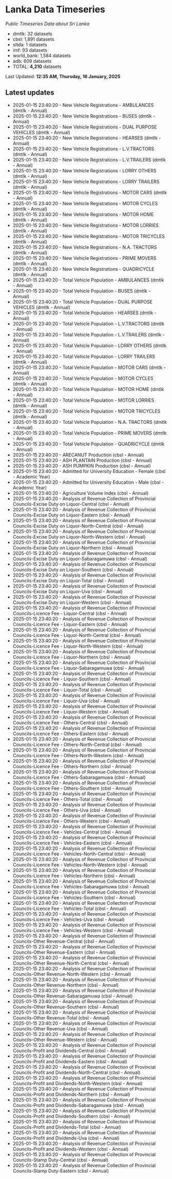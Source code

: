 # Lanka Data Timeseries
*Public Timeseries Data about Sri Lanka*

* dmtlk: 32 datasets
* cbsl: 1,891 datasets
* sltda: 1 datasets
* imf: 93 datasets
* world_bank: 1,584 datasets
* adb: 609 datasets
* TOTAL: **4,210** datasets

Last Updated: **12:35 AM, Thursday, 16 January, 2025**

## Latest updates

* 2025-01-15 23:40:20 - New Vehicle Registrations - AMBULANCES (dmtlk - Annual)
* 2025-01-15 23:40:20 - New Vehicle Registrations - BUSES (dmtlk - Annual)
* 2025-01-15 23:40:20 - New Vehicle Registrations - DUAL PURPOSE VEHICLES (dmtlk - Annual)
* 2025-01-15 23:40:20 - New Vehicle Registrations - HEARSES (dmtlk - Annual)
* 2025-01-15 23:40:20 - New Vehicle Registrations - L.V.TRACTORS (dmtlk - Annual)
* 2025-01-15 23:40:20 - New Vehicle Registrations - L.V.TRAILERS (dmtlk - Annual)
* 2025-01-15 23:40:20 - New Vehicle Registrations - LORRY OTHERS (dmtlk - Annual)
* 2025-01-15 23:40:20 - New Vehicle Registrations - LORRY TRAILERS (dmtlk - Annual)
* 2025-01-15 23:40:20 - New Vehicle Registrations - MOTOR CARS (dmtlk - Annual)
* 2025-01-15 23:40:20 - New Vehicle Registrations - MOTOR CYCLES (dmtlk - Annual)
* 2025-01-15 23:40:20 - New Vehicle Registrations - MOTOR HOME (dmtlk - Annual)
* 2025-01-15 23:40:20 - New Vehicle Registrations - MOTOR LORRIES (dmtlk - Annual)
* 2025-01-15 23:40:20 - New Vehicle Registrations - MOTOR TRICYCLES (dmtlk - Annual)
* 2025-01-15 23:40:20 - New Vehicle Registrations - N.A. TRACTORS (dmtlk - Annual)
* 2025-01-15 23:40:20 - New Vehicle Registrations - PRIME MOVERS (dmtlk - Annual)
* 2025-01-15 23:40:20 - New Vehicle Registrations - QUADRICYCLE (dmtlk - Annual)
* 2025-01-15 23:40:20 - Total Vehicle Population - AMBULANCES (dmtlk - Annual)
* 2025-01-15 23:40:20 - Total Vehicle Population - BUSES (dmtlk - Annual)
* 2025-01-15 23:40:20 - Total Vehicle Population - DUAL PURPOSE VEHICLES (dmtlk - Annual)
* 2025-01-15 23:40:20 - Total Vehicle Population - HEARSES (dmtlk - Annual)
* 2025-01-15 23:40:20 - Total Vehicle Population - L.V.TRACTORS (dmtlk - Annual)
* 2025-01-15 23:40:20 - Total Vehicle Population - L.V.TRAILERS (dmtlk - Annual)
* 2025-01-15 23:40:20 - Total Vehicle Population - LORRY OTHERS (dmtlk - Annual)
* 2025-01-15 23:40:20 - Total Vehicle Population - LORRY TRAILERS (dmtlk - Annual)
* 2025-01-15 23:40:20 - Total Vehicle Population - MOTOR CARS (dmtlk - Annual)
* 2025-01-15 23:40:20 - Total Vehicle Population - MOTOR CYCLES (dmtlk - Annual)
* 2025-01-15 23:40:20 - Total Vehicle Population - MOTOR HOME (dmtlk - Annual)
* 2025-01-15 23:40:20 - Total Vehicle Population - MOTOR LORRIES (dmtlk - Annual)
* 2025-01-15 23:40:20 - Total Vehicle Population - MOTOR TRICYCLES (dmtlk - Annual)
* 2025-01-15 23:40:20 - Total Vehicle Population - N.A. TRACTORS (dmtlk - Annual)
* 2025-01-15 23:40:20 - Total Vehicle Population - PRIME MOVERS (dmtlk - Annual)
* 2025-01-15 23:40:20 - Total Vehicle Population - QUADRICYCLE (dmtlk - Annual)
* 2025-01-15 23:40:20 - ARECANUT Production (cbsl - Annual)
* 2025-01-15 23:40:20 - ASH PLANTAIN Production (cbsl - Annual)
* 2025-01-15 23:40:20 - ASH PUMPKIN Production (cbsl - Annual)
* 2025-01-15 23:40:20 - Admitted for University Education - Female (cbsl - Academic Year)
* 2025-01-15 23:40:20 - Admitted for University Education - Male (cbsl - Academic Year)
* 2025-01-15 23:40:20 - Agriculture Volume Index (cbsl - Annual)
* 2025-01-15 23:40:20 - Analysis of Revenue Collection of Provincial Councils-Excise Duty on Liquor-Central (cbsl - Annual)
* 2025-01-15 23:40:20 - Analysis of Revenue Collection of Provincial Councils-Excise Duty on Liquor-Eastern (cbsl - Annual)
* 2025-01-15 23:40:20 - Analysis of Revenue Collection of Provincial Councils-Excise Duty on Liquor-North-Central (cbsl - Annual)
* 2025-01-15 23:40:20 - Analysis of Revenue Collection of Provincial Councils-Excise Duty on Liquor-North-Western (cbsl - Annual)
* 2025-01-15 23:40:20 - Analysis of Revenue Collection of Provincial Councils-Excise Duty on Liquor-Northern (cbsl - Annual)
* 2025-01-15 23:40:20 - Analysis of Revenue Collection of Provincial Councils-Excise Duty on Liquor-Sabaragamuwa (cbsl - Annual)
* 2025-01-15 23:40:20 - Analysis of Revenue Collection of Provincial Councils-Excise Duty on Liquor-Southern (cbsl - Annual)
* 2025-01-15 23:40:20 - Analysis of Revenue Collection of Provincial Councils-Excise Duty on Liquor-Total (cbsl - Annual)
* 2025-01-15 23:40:20 - Analysis of Revenue Collection of Provincial Councils-Excise Duty on Liquor-Uva (cbsl - Annual)
* 2025-01-15 23:40:20 - Analysis of Revenue Collection of Provincial Councils-Excise Duty on Liquor-Western (cbsl - Annual)
* 2025-01-15 23:40:20 - Analysis of Revenue Collection of Provincial Councils-Licence Fee - Liquor-Central (cbsl - Annual)
* 2025-01-15 23:40:20 - Analysis of Revenue Collection of Provincial Councils-Licence Fee - Liquor-Eastern (cbsl - Annual)
* 2025-01-15 23:40:20 - Analysis of Revenue Collection of Provincial Councils-Licence Fee - Liquor-North-Central (cbsl - Annual)
* 2025-01-15 23:40:20 - Analysis of Revenue Collection of Provincial Councils-Licence Fee - Liquor-North-Western (cbsl - Annual)
* 2025-01-15 23:40:20 - Analysis of Revenue Collection of Provincial Councils-Licence Fee - Liquor-Northern (cbsl - Annual)
* 2025-01-15 23:40:20 - Analysis of Revenue Collection of Provincial Councils-Licence Fee - Liquor-Sabaragamuwa (cbsl - Annual)
* 2025-01-15 23:40:20 - Analysis of Revenue Collection of Provincial Councils-Licence Fee - Liquor-Southern (cbsl - Annual)
* 2025-01-15 23:40:20 - Analysis of Revenue Collection of Provincial Councils-Licence Fee - Liquor-Total (cbsl - Annual)
* 2025-01-15 23:40:20 - Analysis of Revenue Collection of Provincial Councils-Licence Fee - Liquor-Uva (cbsl - Annual)
* 2025-01-15 23:40:20 - Analysis of Revenue Collection of Provincial Councils-Licence Fee - Liquor-Western (cbsl - Annual)
* 2025-01-15 23:40:20 - Analysis of Revenue Collection of Provincial Councils-Licence Fee - Others-Central (cbsl - Annual)
* 2025-01-15 23:40:20 - Analysis of Revenue Collection of Provincial Councils-Licence Fee - Others-Eastern (cbsl - Annual)
* 2025-01-15 23:40:20 - Analysis of Revenue Collection of Provincial Councils-Licence Fee - Others-North-Central (cbsl - Annual)
* 2025-01-15 23:40:20 - Analysis of Revenue Collection of Provincial Councils-Licence Fee - Others-North-Western (cbsl - Annual)
* 2025-01-15 23:40:20 - Analysis of Revenue Collection of Provincial Councils-Licence Fee - Others-Northern (cbsl - Annual)
* 2025-01-15 23:40:20 - Analysis of Revenue Collection of Provincial Councils-Licence Fee - Others-Sabaragamuwa (cbsl - Annual)
* 2025-01-15 23:40:20 - Analysis of Revenue Collection of Provincial Councils-Licence Fee - Others-Southern (cbsl - Annual)
* 2025-01-15 23:40:20 - Analysis of Revenue Collection of Provincial Councils-Licence Fee - Others-Total (cbsl - Annual)
* 2025-01-15 23:40:20 - Analysis of Revenue Collection of Provincial Councils-Licence Fee - Others-Uva (cbsl - Annual)
* 2025-01-15 23:40:20 - Analysis of Revenue Collection of Provincial Councils-Licence Fee - Others-Western (cbsl - Annual)
* 2025-01-15 23:40:20 - Analysis of Revenue Collection of Provincial Councils-Licence Fee - Vehicles-Central (cbsl - Annual)
* 2025-01-15 23:40:20 - Analysis of Revenue Collection of Provincial Councils-Licence Fee - Vehicles-Eastern (cbsl - Annual)
* 2025-01-15 23:40:20 - Analysis of Revenue Collection of Provincial Councils-Licence Fee - Vehicles-North-Central (cbsl - Annual)
* 2025-01-15 23:40:20 - Analysis of Revenue Collection of Provincial Councils-Licence Fee - Vehicles-North-Western (cbsl - Annual)
* 2025-01-15 23:40:20 - Analysis of Revenue Collection of Provincial Councils-Licence Fee - Vehicles-Northern (cbsl - Annual)
* 2025-01-15 23:40:20 - Analysis of Revenue Collection of Provincial Councils-Licence Fee - Vehicles-Sabaragamuwa (cbsl - Annual)
* 2025-01-15 23:40:20 - Analysis of Revenue Collection of Provincial Councils-Licence Fee - Vehicles-Southern (cbsl - Annual)
* 2025-01-15 23:40:20 - Analysis of Revenue Collection of Provincial Councils-Licence Fee - Vehicles-Total (cbsl - Annual)
* 2025-01-15 23:40:20 - Analysis of Revenue Collection of Provincial Councils-Licence Fee - Vehicles-Uva (cbsl - Annual)
* 2025-01-15 23:40:20 - Analysis of Revenue Collection of Provincial Councils-Licence Fee - Vehicles-Western (cbsl - Annual)
* 2025-01-15 23:40:20 - Analysis of Revenue Collection of Provincial Councils-Other Revenue-Central (cbsl - Annual)
* 2025-01-15 23:40:20 - Analysis of Revenue Collection of Provincial Councils-Other Revenue-Eastern (cbsl - Annual)
* 2025-01-15 23:40:20 - Analysis of Revenue Collection of Provincial Councils-Other Revenue-North-Central (cbsl - Annual)
* 2025-01-15 23:40:20 - Analysis of Revenue Collection of Provincial Councils-Other Revenue-North-Western (cbsl - Annual)
* 2025-01-15 23:40:20 - Analysis of Revenue Collection of Provincial Councils-Other Revenue-Northern (cbsl - Annual)
* 2025-01-15 23:40:20 - Analysis of Revenue Collection of Provincial Councils-Other Revenue-Sabaragamuwa (cbsl - Annual)
* 2025-01-15 23:40:20 - Analysis of Revenue Collection of Provincial Councils-Other Revenue-Southern (cbsl - Annual)
* 2025-01-15 23:40:20 - Analysis of Revenue Collection of Provincial Councils-Other Revenue-Total (cbsl - Annual)
* 2025-01-15 23:40:20 - Analysis of Revenue Collection of Provincial Councils-Other Revenue-Uva (cbsl - Annual)
* 2025-01-15 23:40:20 - Analysis of Revenue Collection of Provincial Councils-Other Revenue-Western (cbsl - Annual)
* 2025-01-15 23:40:20 - Analysis of Revenue Collection of Provincial Councils-Profit and Dividends-Central (cbsl - Annual)
* 2025-01-15 23:40:20 - Analysis of Revenue Collection of Provincial Councils-Profit and Dividends-Eastern (cbsl - Annual)
* 2025-01-15 23:40:20 - Analysis of Revenue Collection of Provincial Councils-Profit and Dividends-North-Central (cbsl - Annual)
* 2025-01-15 23:40:20 - Analysis of Revenue Collection of Provincial Councils-Profit and Dividends-North-Western (cbsl - Annual)
* 2025-01-15 23:40:20 - Analysis of Revenue Collection of Provincial Councils-Profit and Dividends-Northern (cbsl - Annual)
* 2025-01-15 23:40:20 - Analysis of Revenue Collection of Provincial Councils-Profit and Dividends-Sabaragamuwa (cbsl - Annual)
* 2025-01-15 23:40:20 - Analysis of Revenue Collection of Provincial Councils-Profit and Dividends-Southern (cbsl - Annual)
* 2025-01-15 23:40:20 - Analysis of Revenue Collection of Provincial Councils-Profit and Dividends-Total (cbsl - Annual)
* 2025-01-15 23:40:20 - Analysis of Revenue Collection of Provincial Councils-Profit and Dividends-Uva (cbsl - Annual)
* 2025-01-15 23:40:20 - Analysis of Revenue Collection of Provincial Councils-Profit and Dividends-Western (cbsl - Annual)
* 2025-01-15 23:40:20 - Analysis of Revenue Collection of Provincial Councils-Stamp Duty-Central (cbsl - Annual)
* 2025-01-15 23:40:20 - Analysis of Revenue Collection of Provincial Councils-Stamp Duty-Eastern (cbsl - Annual)